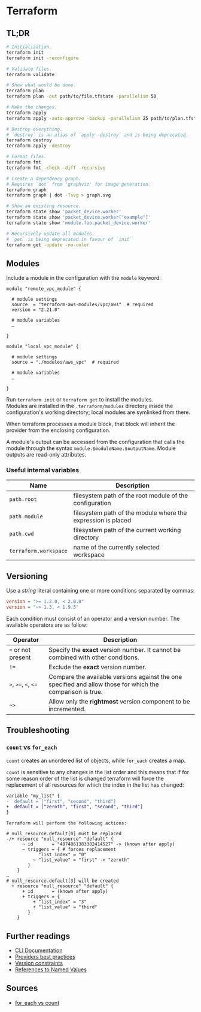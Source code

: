 # Terraform

## TL;DR

```sh
# Initialization.
terraform init
terraform init -reconfigure

# Validate files.
terraform validate

# Show what would be done.
terraform plan
terraform plan -out path/to/file.tfstate -parallelism 50

# Make the changes.
terraform apply
terraform apply -auto-approve -backup -parallelism 25 path/to/plan.tfstate

# Destroy everything.
# `destroy` is an alias of `apply -destroy` and is being deprecated.
terraform destroy
terraform apply -destroy

# Format files.
terraform fmt
terraform fmt -check -diff -recursive

# Create a dependency graph.
# Requires `dot` from 'graphviz' for image generation.
terraform graph
terraform graph | dot -Tsvg > graph.svg

# Show an existing resource.
terraform state show 'packet_device.worker'
terraform state show 'packet_device.worker["example"]'
terraform state show 'module.foo.packet_device.worker'

# Recursively update all modules.
# `get` is being deprecated in favour of `init`
terraform get -update -no-color
```

## Modules

Include a module in the configuration with the `module` keyword:

```hcl
module "remote_vpc_module" {

  # module settings
  source  = "terraform-aws-modules/vpc/aws"  # required
  version = "2.21.0"

  # module variables
  …

}

module "local_vpc_module" {

  # module settings
  source = "./modules/aws_vpc"  # required

  # module variables
  …

}
```

Run `terraform init` or `terraform get` to install the modules.  
Modules are installed in the `.terraform/modules` directory inside the configuration's working directory; local modules are symlinked from there.

When terraform processes a module block, that block will inherit the provider from the enclosing configuration.

A module's output can be accessed from the configuration that calls the module through the syntax `module.$moduleName.$outputName`. Module outputs are read-only attributes.

### Useful internal variables

Name                  | Description
--------------------- | -----------
`path.root`           | filesystem path of the root module of the configuration
`path.module`         | filesystem path of the module where the expression is placed
`path.cwd`            | filesystem path of the current working directory
`terraform.workspace` | name of the currently selected workspace

## Versioning

Use a _string_ literal containing one or more conditions separated by commas:

```ini
version = ">= 1.2.0, < 2.0.0"
version = "~> 1.3, < 1.9.5"
```

Each condition must consist of an operator and a version number. The available operators are as follow:

Operator             | Description
-------------------- | -----------
`=` or not present   | Specify the **exact** version number. It cannot be combined with other conditions.
`!=`                 | Exclude the **exact** version number.
`>`, `>=`, `<`, `<=` | Compare the available versions against the one specified and allow those for which the comparison is true.
`~>`                 | Allow only the **rightmost** version component to be incremented.

## Troubleshooting

### `count` vs `for_each`

`count` creates an unordered list of objects, while `for_each` creates a map.

`count` is sensitive to any changes in the list order and this means that if for some reason order of the list is changed terraform will force the replacement of all resources for which the index in the list has changed:

```diff
variable "my_list" {
-  default = ["first", "second", "third"]
+  default = ["zeroth", "first", "second", "third"]
}
```

```text
Terraform will perform the following actions:

# null_resource.default[0] must be replaced
-/+ resource "null_resource" "default" {
      ~ id       = "4074861383382414527" -> (known after apply)
      ~ triggers = { # forces replacement
            "list_index" = "0"
          ~ "list_value" = "first" -> "zeroth"
        }
    }
…
# null_resource.default[3] will be created
  + resource "null_resource" "default" {
      + id       = (known after apply)
      + triggers = {
          + "list_index" = "3"
          + "list_value" = "third"
        }
    }
```

## Further readings

- [CLI Documentation]
- [Providers best practices]
- [Version constraints]
- [References to Named Values]

[cli documentation]: https://www.terraform.io/docs/cli/
[providers best practices]: https://www.terraform.io/language/providers/requirements#best-practices-for-provider-versions
[references to named values]: https://www.terraform.io/language/expressions/references
[version constraints]: https://www.terraform.io/language/expressions/version-constraints

## Sources

- [for_each vs count]

[for_each vs count]: https://medium.com/@business_99069/terraform-count-vs-for-each-b7ada2c0b186
